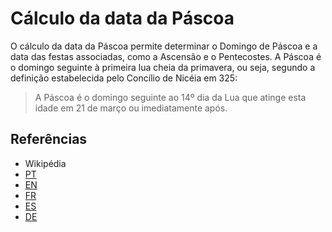# Cálculo da data da Páscoa

O cálculo da data da Páscoa permite determinar o Domingo de Páscoa e a data das festas associadas, como a Ascensão e o Pentecostes. A Páscoa é o domingo seguinte à primeira lua cheia da primavera, ou seja, segundo a definição estabelecida pelo Concílio de Nicéia em 325:

> A Páscoa é o domingo seguinte ao 14º dia da Lua que atinge esta idade em 21 de março ou imediatamente após.


## Referências

* Wikipédia
* [PT](https://pt.wikipedia.org/wiki/C%C3%A1lculo_da_P%C3%A1scoa)
* [EN](https://en.wikipedia.org/wiki/Date_of_Easter)
* [FR](https://fr.wikipedia.org/wiki/Calcul_de_la_date_de_P%C3%A2ques)
* [ES](https://es.wikipedia.org/wiki/Computus)
* [DE](https://de.wikipedia.org/wiki/Computus_(Osterrechnung))
